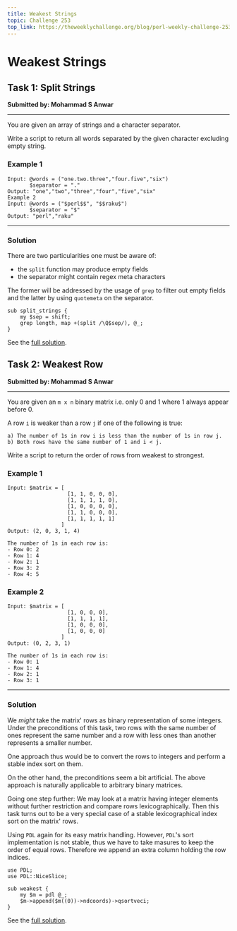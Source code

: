 ```yaml
---
title: Weakest Strings
topic: Challenge 253
top_link: https://theweeklychallenge.org/blog/perl-weekly-challenge-253
---
```

# Weakest Strings

## Task 1: Split Strings
**Submitted by: Mohammad S Anwar**

---
You are given an array of strings and a character separator.

Write a script to return all words separated by the given character excluding empty string.

### Example 1
```
Input: @words = ("one.two.three","four.five","six")
       $separator = "."
Output: "one","two","three","four","five","six"
Example 2
Input: @words = ("$perl$$", "$$raku$")
       $separator = "$"
Output: "perl","raku"
```
---
### Solution
There are two particularities one must be aware of:

  *  the `split` function may produce empty fields
  *  the separator might contain regex meta characters

The former will be addressed by the usage of `grep` to filter out empty fields and the latter by using `quotemeta` on the separator.
```
sub split_strings {
    my $sep = shift;
    grep length, map +(split /\Q$sep/), @_;
}
```
See the [full solution](https://github.com/manwar/perlweeklychallenge-club/blob/master/challenge-253/jo-37/perl/ch-1.pl).
## Task 2: Weakest Row
**Submitted by: Mohammad S Anwar**

---
You are given an `m x n` binary matrix i.e. only 0 and 1 where 1 always appear before 0.

A row `i` is weaker than a row `j` if one of the following is true:
```
a) The number of 1s in row i is less than the number of 1s in row j.
b) Both rows have the same number of 1 and i < j.
```
Write a script to return the order of rows from weakest to strongest.

### Example 1
```
Input: $matrix = [
                   [1, 1, 0, 0, 0],
                   [1, 1, 1, 1, 0],
                   [1, 0, 0, 0, 0],
                   [1, 1, 0, 0, 0],
                   [1, 1, 1, 1, 1]
                 ]
Output: (2, 0, 3, 1, 4)

The number of 1s in each row is:
- Row 0: 2
- Row 1: 4
- Row 2: 1
- Row 3: 2
- Row 4: 5
```
### Example 2
```
Input: $matrix = [
                   [1, 0, 0, 0],
                   [1, 1, 1, 1],
                   [1, 0, 0, 0],
                   [1, 0, 0, 0]
                 ]
Output: (0, 2, 3, 1)

The number of 1s in each row is:
- Row 0: 1
- Row 1: 4
- Row 2: 1
- Row 3: 1
```
---
### Solution
We *might* take the matrix' rows as binary representation of some integers.
Under the preconditions of this task, two rows with the same number of ones represent the same number and a row with less ones than another represents a smaller number.

One approach thus would be to convert the rows to integers and perform a stable index sort on them.

On the other hand, the preconditions seem a bit artificial.
The above approach is naturally applicable to arbitrary binary matrices.

Going one step further: We may look at a matrix having integer elements without further restriction and compare rows lexicographically.
Then this task turns out to be a very special case of a stable lexicographical index sort on the matrix' rows.

Using `PDL` again for its easy matrix handling.
However, `PDL`'s sort implementation is not stable, thus we have to take masures to keep the order of equal rows.
Therefore we append an extra column holding the row indices.
```
use PDL;
use PDL::NiceSlice;

sub weakest {
    my $m = pdl @_;
    $m->append($m((0))->ndcoords)->qsortveci;
}
```
See the [full solution](https://github.com/manwar/perlweeklychallenge-club/blob/master/challenge-253/jo-37/perl/ch-2.pl).
